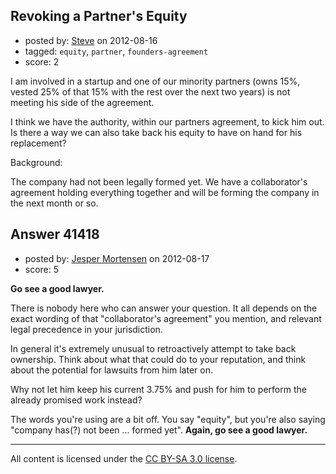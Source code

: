 ## Revoking a Partner's Equity

- posted by: [Steve](https://stackexchange.com/users/-1/19277-steve) on 2012-08-16
- tagged: `equity`, `partner`, `founders-agreement`
- score: 2

I am involved in a startup and one of our minority partners (owns 15%, vested 25% of that 15% with the rest over the next two years) is not meeting his side of the agreement.

I think we have the authority, within our partners agreement, to kick him out. Is there a way we can also take back his equity to have on hand for his replacement?

Background:

The company had not been legally formed yet. We have a collaborator's agreement holding everything together and will be forming the company in the next month or so.


## Answer 41418

- posted by: [Jesper Mortensen](https://stackexchange.com/users/-1/1261-jesper-mortensen) on 2012-08-17
- score: 5

**Go see a good lawyer.**

There is nobody here who can answer your question. It all depends on the exact wording of that "collaborator's agreement" you mention, and relevant legal precedence in your jurisdiction.

In general it's extremely unusual to retroactively attempt to take back ownership. Think about what that could do to your reputation, and think about the potential for lawsuits from him later on.

Why not let him keep his current 3.75% and push for him to perform the already promised work instead?

The words you're using are a bit off. You say "equity", but you're also saying "company has(?) not been ... formed yet". **Again, go see a good lawyer.**



---

All content is licensed under the [CC BY-SA 3.0 license](https://creativecommons.org/licenses/by-sa/3.0/).
